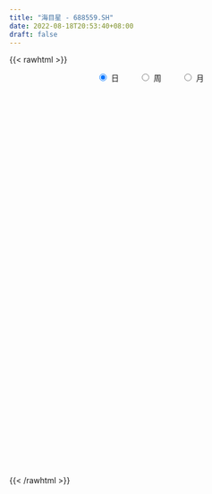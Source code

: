 ```yaml
---
title: "海目星 - 688559.SH"
date: 2022-08-18T20:53:40+08:00
draft: false
---
```

{{< rawhtml >}}
    <div style="text-align: center">
        <label style="padding: 1rem;"><input style="margin-right: .5rem" type="radio" name="period" value="D" checked onclick="period_change(this)">日</label>
        <label style="padding: 1rem;"><input style="margin-right: .5rem" type="radio" name="period" value="W" onclick="period_change(this)">周</label>
        <label style="padding: 1rem;"><input style="margin-right: .5rem" type="radio" name="period" value="M" onclick="period_change(this)">月</label>
    </div>
    <div id="chart" style="height: 700px;"></div> 
    <script type="text/javascript">
        const D_v = [331023.58,233807.2,168709.3,133094.1,109675.34,128371.54,232971.29,162898.63,172274.98,119648.95,159920.66,119898.91,85686.98,66166.18,46047.25,50195.69,43877.02,59769.18,60004.57,48493.14,50238.14,45482.8,31546.42,31267.05,38848.85,25754.62,40434.48,19551.97,17386.83,28547.56,35949.42,72055.85,62269.78,57394.04,94035.04,64672.62,48995.63,57337.78,41076.34,35884.41,26931.94,18920.48,19623.72,37570.0,27337.05,24051.75,17864.01,29975.16,27480.89,35969.05,31116.46,16134.08,15358.33,17590.92,34289.47,18653.38,93628.98,93809.79,104247.86,61051.92,40151.58,61140.1,42479.87,27779.63,43604.35,51585.42,51033.71,81971.8,71501.07,64108.94,51610.06,44885.14,46375.84,61001.93,91034.06,86694.61,90963.95,61566.8,75200.06,54474.35,64642.5,50684.48,49003.52,61023.21,34723.7,29428.75,32734.49,38413.15,23425.03,56020.06,27375.92,52328.74,26846.67,32921.66,20816.92,22896.62,19443.12,21040.9,39245.28,26057.48,19318.3,13278.14,27647.57,29142.84,20841.0,16593.69,27435.59,20419.98,19725.9,29440.09,22309.76,25069.95,20050.11,14425.6,18713.95,8378.63,19792.21,35268.82,15382.82,16402.07,16131.71,12087.07,5748.39,6501.84,8271.77,13477.61,9988.2,10946.22,7001.46,7237.73,6004.34,11714.02,7564.57,17605.28,8457.98,8778.98,8793.21,6280.7,7685.56,5963.86,10653.61,30622.83,9109.38,6786.88,9618.38,27932.48,17240.83,10111.9,15473.67,16144.86,9062.37,12127.78,9706.4,16666.21,28306.8,9711.33,16894.25,20410.95,12574.25,8017.38,7888.02,9633.59,11510.06,47359.8,88451.52,44924.3,52213.73,35433.09,21847.64,20194.15,30752.92,52430.51,97992.02,86076.24,58362.53,47662.2,41755.29,65951.6,51879.31,30564.98,29718.81,55191.91,25887.0,23278.68,21193.98,28178.23,23956.69,29400.46,38995.44,33870.59,54048.98,34643.27,41823.66,38794.8,36811.73,29249.6,32115.09,41966.31,40570.98,80893.03,104964.8,91157.41,54117.93,46646.16,61306.2,28813.28,56171.85,50581.29,40721.39,38268.32,33644.83,45431.62,71469.36,50493.99,61254.43,68721.55,61261.03,93715.04,67078.17,52339.45,75222.1,39530.6,44711.54,42327.56,37533.37,54478.87,44538.25,26556.68,27148.1,32338.6,24718.5,37182.27,36898.15,71468.62,27955.01,30447.15,47325.92,48472.44,34913.52,23981.65,34886.96,23591.37,41444.21,31298.31,37188.46,38286.51,74011.53,54285.15,34209.96,29100.76,34166.88,22652.29,21228.1,20153.44,21404.92,10201.47,28105.26,16931.06,13921.08,15467.34,17082.74,16757.05,21009.95,28442.02,38822.35,49709.01,29239.67,14378.91,10764.77,24712.82,21900.63,19608.9,13060.34,19413.24,50433.92,71283.25,29966.97,29547.51,24959.04,41022.71,42678.46,31134.63,31847.88,35013.26,33464.67,33822.89,33819.27,53514.19,48693.5,43990.81,45631.11,24791.77,24333.06,22819.25,37850.53,34425.36,23074.67,29493.68,18135.37,35828.43,36440.77,29896.84,19928.09,24570.15,22535.37,17011.03,19214.49,25988.4,51743.51,26178.63,14137.79,14675.73,14061.28,16904.03,24429.76,20756.37,17976.48,26929.93,26180.96,23295.91,32942.71,24871.73,12601.2,19320.85,24563.01,18942.41,17368.01,22452.35,24099.37,32412.19,25026.72,15469.4,16916.7,10651.25,13952.28,14104.81,14174.37,12758.4,12902.24,35177.42,19851.15,30182.39,20104.14,16565.87,23366.41,22328.34,45144.6,14750.3,12378.28,11021.07,29863.49,30851.12,36629.51,29450.81,29261.13,26055.25,20412.02,17345.21,16250.0,16392.1,22259.97,23482.74,52547.02,53513.36,55080.51,69533.35,65653.68,25752.52,38573.22,44225.82,85085.15,37034.71,34280.37,30163.95,26058.78,58255.53,28312.7,60008.21,32769.54,25241.91,28709.0,24500.05,24769.24,28970.08,40845.62,53270.67,144759.59,124082.15,56417.82,56245.76,33697.78,48856.34,47066.54,60080.15,57036.01,44595.96,37109.71,43546.89,26653.7,39239.57,48939.97,39905.43,25575.36,27446.99,46948.98,36727.99,78456.77,65310.74,31017.2,56145.79,32683.56,20507.32,27772.42,27767.54,50134.92,32580.49,65913.49,124703.09,74196.02,66816.58,53554.17,72455.48,87053.7,93683.61,46338.45,43659.44,45493.91,60526.42,42398.01,37273.68,46298.21,75067.66,48035.26,87332.81,61694.25,38097.69,35076.74,51516.56,51746.06,25086.18,41772.77,36426.66,33616.8,26228.43,30502.51,34047.08,32388.22,41509.78,26537.19,24682.67,31363.05,26689.27,45560.0,58797.93,77983.22,54066.5,102053.53,44588.1,58853.32,48512.77,51707.13,26173.81,42483.06,40165.1,49981.25,46814.47,32369.72,65685.56,77443.96,139968.78,88808.41]
const D_histogram = [0.0,-0.507988604,-0.6907467569,-0.8097497912,-0.850714131,-0.7742231205,-0.4776633893,-0.3499112073,-0.183892279,-0.0487592488,0.0696149837,0.0983689504,-0.009276589,-0.1642035876,-0.2311417011,-0.2714412695,-0.2106264646,-0.1172228539,-0.0322731202,0.0551235949,0.0397913568,0.006094191,-0.0258740048,-0.0001405272,0.0310544449,0.0397157925,0.0056291661,-0.0209300063,-0.0068695986,0.0057637203,-0.0272070166,0.0125844542,0.100972663,0.1996405334,0.3233748548,0.4064573466,0.4689891653,0.5130169247,0.4915534664,0.4615931904,0.3834297652,0.3293312129,0.2828287301,0.2364986634,0.2125879864,0.1907347221,0.1708818653,0.1529340704,0.1227327308,0.0121260881,-0.1099213105,-0.17250249,-0.2145592711,-0.2187218644,-0.1620403253,-0.1144972447,0.0469784406,0.2253442618,0.4459141381,0.485713858,0.4824072521,0.3330935924,0.2524960141,0.1656492523,0.0937387885,0.0992019631,0.1552016519,0.3385046954,0.3780674492,0.456703501,0.4308605198,0.3590501175,0.3756079164,0.1509915116,0.2282606446,0.3682832186,0.5037209352,0.4991253203,0.3599141104,0.2078998351,-0.0410088322,-0.2290173276,-0.3742206721,-0.5364603377,-0.6511490419,-0.6347254871,-0.6133951404,-0.5376553009,-0.4573610466,-0.4463019894,-0.404172244,-0.4651088749,-0.5359750833,-0.484960348,-0.3961361973,-0.4092590097,-0.3021409815,-0.1769154718,-0.0299092528,0.0254695274,0.0357731461,-0.000666086,-0.0919327041,-0.2189519516,-0.2725161073,-0.2657619909,-0.2337134193,-0.257795739,-0.2099106651,-0.1936162756,-0.2147659724,-0.1818436801,-0.1705865092,-0.1399247498,-0.1405086517,-0.1175680372,-0.1088971073,-0.1968066847,-0.2272368603,-0.2361195343,-0.2113475439,-0.1931017655,-0.1424486013,-0.0846627717,-0.0150317644,0.0737238979,0.1753893632,0.2372975652,0.2462497931,0.2222560521,0.215377886,0.185273744,0.1736766746,0.235794707,0.2688463999,0.2755909049,0.2929446607,0.2841000414,0.2548218564,0.2366646876,0.159520008,0.0516362791,-0.0093495558,-0.0472950612,-0.0482807209,0.0608530688,0.1042362452,0.1058109476,0.1351022096,0.1141900589,0.0798781381,0.0649493724,0.0347243785,0.065978559,0.0057044163,-0.0283809811,-0.0946162359,-0.1964598865,-0.2222999929,-0.227997428,-0.2176987991,-0.1610417703,-0.1340907471,0.1315954685,0.3061359281,0.3907261894,0.4665811649,0.5280920966,0.525130195,0.4807163605,0.4530353356,0.5153945408,0.7216429927,0.9073425795,0.9598698108,0.9335585376,0.8704860381,0.6382758616,0.3503384989,0.1655743433,0.0292583545,-0.0377032063,-0.0544077032,-0.1381679182,-0.1431034484,-0.1471879042,-0.1335967455,-0.1788960846,-0.1326036425,-0.0495348647,0.1072260961,0.1855656829,0.0723764855,0.074014774,-0.0613136311,-0.1916550819,-0.1418462856,-0.0560772342,0.1161475646,0.6249148423,1.0523205689,1.5009295347,1.6276512184,1.5741763153,1.3125229166,1.0255622106,1.0915474296,1.1354036956,1.3589760644,1.39191775,1.354721511,1.0394919107,1.1978614319,1.3108278715,1.9748258704,2.3896772001,2.7590206283,1.7569940454,1.0926606005,0.3245154669,-0.0722231523,-0.4826050698,-0.913387028,-1.0195846879,-1.2545964495,-1.3943466977,-1.7612752511,-2.0022856323,-2.1388788699,-2.0416368076,-2.0580134875,-1.9939126222,-1.8398951353,-2.0354512921,-2.2022883813,-2.1101686956,-1.7913036445,-1.4252764671,-1.4132179822,-1.159029623,-1.1045485851,-0.9624277263,-0.535145389,-0.4997785886,-0.4286976695,-0.4560436014,-0.1099248813,0.186261015,0.4932729783,0.4688493182,0.6619255976,0.6274230812,0.5106458433,0.469788109,0.2912387582,0.1046442834,-0.2338029106,-0.2528459094,-0.3502775383,-0.52731183,-0.6652615215,-0.7182736189,-0.7123560518,-0.509283135,-0.1346858256,0.0121921805,0.1560315661,0.1560533835,0.1287558016,0.1460992539,0.0874342406,0.1110017814,-0.020232052,-0.0915952703,0.1408075933,0.6366169505,0.8546292787,1.0900020724,1.0725442147,1.2160904764,1.3124081986,1.161761672,0.8373212765,0.6673002403,0.3940507309,0.2418333762,0.1078109122,0.2223543758,0.1505018873,0.2313632872,0.117273448,-0.0864911443,-0.1409394525,-0.1924356724,-0.1125844896,-0.0596357728,-0.0549066864,-0.1526374534,-0.1591454616,-0.4702572571,-0.7532441819,-0.6287182112,-0.6048630845,-0.5067704353,-0.4937696192,-0.4998354771,-0.4219446061,-0.4974929259,-0.7668661419,-1.0244317141,-1.0768792422,-0.9802427029,-0.8695760308,-0.8764648478,-0.8040667175,-0.5007789685,-0.3674745679,-0.4164241786,-0.4312258414,-0.5370990718,-0.7392287072,-0.6939333877,-0.7221788007,-0.6836250755,-0.7542755615,-0.7437224492,-0.8087659402,-0.7206568377,-0.5229383661,-0.1750706296,-0.0457666297,-0.0492791607,-0.136380247,-0.091668564,-0.093471271,-0.0832774507,-0.1380229705,-0.1249876324,-0.0564653181,-0.2182806209,-0.218096635,-0.3462689582,-0.4912247633,-0.5460842703,-0.4554752077,-0.235919539,-0.0575571334,0.0079097154,0.0368183297,0.0386608907,0.299684752,0.3169516311,0.5212333022,0.7025619387,0.852015464,0.8913035143,0.8032059593,0.7037853191,0.5325904134,0.3433145262,0.1295093192,0.1901256451,0.5097542112,0.7944817056,1.0125174422,1.4060344943,1.7867890052,1.9121501451,2.024773659,2.2005813059,2.0501245183,1.9102606929,1.5489944103,1.0975502458,0.6094718888,0.6280645913,0.4748939767,0.4775595285,0.3411848033,0.1163755658,-0.1146906608,-0.4987630598,-0.6792212575,-0.7172209591,-0.4906342207,-0.2812773166,0.0645761438,-0.087718892,-0.1885958805,-0.5004159354,-0.8484686195,-1.2264934807,-1.7104585889,-1.5563653766,-1.2659798346,-0.8616626618,-0.5698159934,-0.4116036182,-0.3700333207,-0.1935858835,-0.0269241823,-0.0129174609,0.0195750574,-0.0057405355,-0.0110657726,-0.0526966643,0.1194300557,0.1009812741,0.049974265,-0.3035064206,-0.459760209,-0.5533564611,-0.6219341543,-0.6570546968,-0.4183392426,-0.2224892404,0.1671156104,0.7964801336,1.3109319404,1.4706844413,1.3976681648,1.5233762014,2.0233167738,2.3766408161,2.2490927454,2.1975895335,2.1493212401,1.8760739202,1.535679893,1.2377429329,1.08004643,0.7410008647,0.4447725188,-0.0991977878,-0.6746177226,-1.0223439172,-1.1946722202,-1.1489432165,-1.0467288896,-0.9363339058,-0.647689509,-0.5545380879,-0.7119815679,-0.9834316946,-1.1994631164,-1.1318516216,-0.9633658491,-0.9374017418,-0.8978837441,-0.8269212117,-0.7591449356,-0.6977411494,-0.6074985726,-0.242150385,0.3848802755,0.7369390719,1.1913533008,1.3451518335,1.3134419115,0.9701218728,0.4983310805,0.1527702595,0.1402199701,0.345028844,0.6107337566,0.5770072477,0.2896854377,0.2873095156,0.5587283648,1.1457989523,1.5846206636]
const D_fast = [0.0,-0.634985755,-0.9904305972,-1.3118710792,-1.5655139517,-1.6825787214,-1.5054348375,-1.4651604574,-1.3451145988,-1.2221713809,-1.0863934023,-1.0330471981,-1.1430118847,-1.3389897802,-1.463713319,-1.5718732048,-1.5637150161,-1.4996171188,-1.4227356651,-1.3215580514,-1.3269424503,-1.3591160682,-1.3975527653,-1.3718544195,-1.3328958361,-1.3143055404,-1.3469848753,-1.3787765493,-1.3664335412,-1.3523592922,-1.3921317833,-1.349194199,-1.2355628244,-1.0869848207,-0.8824067856,-0.6977099571,-0.517930847,-0.3456488565,-0.2442239482,-0.1587859266,-0.1410919105,-0.1128576596,-0.0886529598,-0.0758583607,-0.0466220411,-0.0207916249,0.0020759846,0.0223617074,0.0228435504,-0.0847315702,-0.2342592964,-0.3399660985,-0.4356626973,-0.4945057568,-0.478334299,-0.4594155296,-0.2861952341,-0.0514933475,0.2805550634,0.4417832478,0.559078455,0.4930381933,0.4755646186,0.4301301698,0.3816544031,0.4119180685,0.5067181703,0.7746473876,0.9087270037,1.1015389307,1.1834110795,1.2013632065,1.3118229846,1.1249544577,1.2592887518,1.4913821304,1.7527500808,1.8729357961,1.8237031137,1.7236637972,1.4645029219,1.2192400946,0.980481582,0.684126832,0.4066508673,0.2643930504,0.132374612,0.0737006263,0.0396546189,-0.0608618213,-0.1197751368,-0.2969889865,-0.5018489657,-0.5720743174,-0.5822842161,-0.6977217809,-0.6661389981,-0.5851423562,-0.4456134505,-0.3838672884,-0.3646203832,-0.4012261369,-0.5154759309,-0.6972331664,-0.8189263489,-0.8786127301,-0.9049925134,-0.9935237679,-0.9981163603,-1.0302260396,-1.1050672296,-1.1176058573,-1.1489953136,-1.1533147417,-1.1890258065,-1.1954772013,-1.2140305483,-1.3511417968,-1.4383811875,-1.5062937451,-1.5343586406,-1.5643883037,-1.5493472898,-1.512727153,-1.4468540869,-1.3396674501,-1.194154644,-1.0729220507,-1.0024073745,-0.9708371025,-0.9238707971,-0.9076565031,-0.8758344038,-0.7547676947,-0.6545044018,-0.5788621706,-0.4882722496,-0.4260918586,-0.3916645794,-0.3506555763,-0.387920254,-0.482894913,-0.5462181369,-0.5959874077,-0.6090432476,-0.4846961906,-0.4152539529,-0.3872265136,-0.3241596992,-0.3165243353,-0.3308667215,-0.3295581441,-0.3511020433,-0.3033532231,-0.3622012618,-0.4033819044,-0.4932712182,-0.6442298404,-0.7256449451,-0.7883417371,-0.832467808,-0.8160712218,-0.8226428854,-0.5240578026,-0.2729833611,-0.0907115523,0.1017887144,0.2953226702,0.4236433174,0.4994085729,0.584986382,0.7761942224,1.1628534225,1.5753886541,1.8678833382,2.0749616993,2.2295107093,2.1568694983,1.9565167603,1.8131461905,1.6841447903,1.607757428,1.5774510052,1.4591488108,1.4184374184,1.3775559865,1.3577479589,1.2677245987,1.2808661301,1.3515511917,1.5351186766,1.6598496841,1.5647546081,1.58489659,1.4342397771,1.2559845559,1.2703317808,1.3420815236,1.5433432136,2.2083392018,2.8988250707,3.7226664201,4.2563009085,4.5963700842,4.6628474146,4.6322772613,4.9711493377,5.2988565276,5.8621729125,6.2430940356,6.5445781744,6.4892215518,6.9470564309,7.3877298384,8.5454343049,9.5577049346,10.6168035199,10.0540254484,9.6628571536,8.9758408867,8.5610464794,8.0300132945,7.3708845793,7.0097907474,6.4611298734,5.9727929508,5.1655455847,4.4239637954,3.7526508403,3.3394837007,2.8086036489,2.3742263587,2.0682700617,1.3638510819,0.6464418974,0.2110194093,0.0820585492,0.0917666099,-0.2494794009,-0.2850484474,-0.5067045557,-0.6051906285,-0.3116946385,-0.4012724852,-0.4373659836,-0.5787228158,-0.260085316,0.0826658341,0.5129960419,0.6057847114,0.9643423902,1.0866956441,1.097579867,1.17416916,1.0684294988,0.9079960947,0.5110981731,0.4288436969,0.2438426834,-0.0650195657,-0.3692846376,-0.6018651397,-0.7740365856,-0.6982844525,-0.3573585995,-0.2074325483,-0.0245852711,0.0144498921,0.0193412606,0.0732095263,0.0364030733,0.0877210594,-0.048570787,-0.1428328229,0.124771939,0.7797355338,1.2114051817,1.7192784936,1.9699566896,2.4175255703,2.8419453421,2.9817392335,2.8666291572,2.8634331811,2.6886963544,2.5969373437,2.4898676078,2.6599996653,2.6257726486,2.7644748703,2.6797033931,2.4543160147,2.3646328435,2.2650277054,2.3167327658,2.3547725394,2.3457749542,2.2098848239,2.1635904503,1.7349143405,1.2636163702,1.2309627882,1.1036021437,1.0750021841,0.9645605954,0.8335358682,0.8059405877,0.6060190364,0.144929285,-0.3687442158,-0.6904115544,-0.8388356909,-0.9455630264,-1.1715680554,-1.3001866045,-1.1220935976,-1.080657839,-1.2337134943,-1.3563216175,-1.5964696158,-1.983406428,-2.1115944554,-2.3203845686,-2.4527371123,-2.7119564886,-2.8873339887,-3.1545689647,-3.2466240716,-3.1796401916,-2.8755401125,-2.75767777,-2.7735100912,-2.8947062393,-2.8729116973,-2.898082222,-2.9087077644,-2.9979590268,-3.0161705968,-2.9617646121,-3.17815007,-3.2324902429,-3.4472298057,-3.7149918016,-3.9063723761,-3.9296321154,-3.7690563315,-3.6050832093,-3.5376389316,-3.4995257348,-3.4880179512,-3.1520729019,-3.0555681151,-2.7209781184,-2.3640089972,-2.0015516059,-1.7394376771,-1.6267337422,-1.5502080526,-1.588255355,-1.6917026107,-1.8731304878,-1.7649827506,-1.3179156318,-0.8345677109,-0.3634026138,0.3816230618,1.2090748241,1.8124735002,2.4312904288,3.1572434022,3.5193177443,3.8570190921,3.883001412,3.7059448089,3.3702344241,3.5458432745,3.5113961541,3.6334515879,3.5823730636,3.3866577176,3.1269188258,2.6181556618,2.2678921498,2.0505872084,2.1545153916,2.2935529665,2.655550463,2.4813257042,2.3332997455,1.8963757067,1.3362058677,0.6515576364,-0.260022119,-0.4950202509,-0.5211296675,-0.3322281602,-0.1828354902,-0.1275240195,-0.1784620522,-0.0504110858,0.1095195698,0.1202969259,0.1576832086,0.1309324819,0.1228408016,0.0680357438,0.2700199778,0.2768165147,0.2383030719,-0.1910542189,-0.4622480596,-0.694183427,-0.9182446587,-1.1176288754,-0.9834982319,-0.8432705398,-0.4118867863,0.4165977702,1.2587825622,1.7862061734,2.0626069381,2.569159025,3.5749287909,4.5224130372,4.9571381528,5.4550323242,5.9440943409,6.1398655011,6.1833914471,6.1948902202,6.3072053248,6.1534099758,5.9683747595,5.3996050059,4.6555306405,4.0522184666,3.5812221085,3.3397153082,3.1802474127,3.0565589201,3.1832809396,3.1377978387,2.8023589667,2.2850509163,1.7691537154,1.5538023048,1.481446615,1.2730602869,1.0881073486,0.952339578,0.8303296202,0.7172981191,0.6556660528,0.9604766441,1.6837273735,2.2200209379,2.9722734919,3.4623599831,3.759010539,3.6582209684,3.3110129462,3.0036446901,3.0261493933,3.3172154782,3.7356038299,3.846129133,3.6312286823,3.7006801391,4.1117810795,4.9853014051,5.8202782823]
const D_slow = [0.0,-0.126997151,-0.2996838402,-0.502121288,-0.7147998208,-0.9083556009,-1.0277714482,-1.11524925,-1.1612223198,-1.173412132,-1.1560083861,-1.1314161485,-1.1337352957,-1.1747861926,-1.2325716179,-1.3004319353,-1.3530885514,-1.3823942649,-1.3904625449,-1.3766816462,-1.366733807,-1.3652102593,-1.3716787605,-1.3717138923,-1.363950281,-1.3540213329,-1.3526140414,-1.357846543,-1.3595639426,-1.3581230125,-1.3649247667,-1.3617786531,-1.3365354874,-1.286625354,-1.2057816404,-1.1041673037,-0.9869200124,-0.8586657812,-0.7357774146,-0.620379117,-0.5245216757,-0.4421888725,-0.37148169,-0.3123570241,-0.2592100275,-0.211526347,-0.1688058807,-0.1305723631,-0.0998891804,-0.0968576583,-0.124337986,-0.1674636085,-0.2211034262,-0.2757838923,-0.3162939737,-0.3449182849,-0.3331736747,-0.2768376093,-0.1653590747,-0.0439306102,0.0766712028,0.1599446009,0.2230686044,0.2644809175,0.2879156146,0.3127161054,0.3515165184,0.4361426922,0.5306595545,0.6448354298,0.7525505597,0.8423130891,0.9362150682,0.9739629461,1.0310281072,1.1230989119,1.2490291457,1.3738104757,1.4637890033,1.5157639621,1.5055117541,1.4482574222,1.3547022541,1.2205871697,1.0577999092,0.8991185375,0.7457697524,0.6113559271,0.4970156655,0.3854401681,0.2843971071,0.1681198884,0.0341261176,-0.0871139694,-0.1861480187,-0.2884627712,-0.3639980166,-0.4082268845,-0.4157041977,-0.4093368158,-0.4003935293,-0.4005600508,-0.4235432268,-0.4782812147,-0.5464102416,-0.6128507393,-0.6712790941,-0.7357280289,-0.7882056951,-0.836609764,-0.8903012572,-0.9357621772,-0.9784088045,-1.0133899919,-1.0485171548,-1.0779091641,-1.105133441,-1.1543351121,-1.2111443272,-1.2701742108,-1.3230110968,-1.3712865381,-1.4068986885,-1.4280643814,-1.4318223225,-1.413391348,-1.3695440072,-1.3102196159,-1.2486571676,-1.1930931546,-1.1392486831,-1.0929302471,-1.0495110785,-0.9905624017,-0.9233508017,-0.8544530755,-0.7812169103,-0.7101919,-0.6464864359,-0.587320264,-0.547440262,-0.5345311922,-0.5368685811,-0.5486923464,-0.5607625267,-0.5455492595,-0.5194901981,-0.4930374612,-0.4592619088,-0.4307143941,-0.4107448596,-0.3945075165,-0.3858264219,-0.3693317821,-0.367905678,-0.3750009233,-0.3986549823,-0.4477699539,-0.5033449521,-0.5603443091,-0.6147690089,-0.6550294515,-0.6885521383,-0.6556532711,-0.5791192891,-0.4814377418,-0.3647924505,-0.2327694264,-0.1014868776,0.0186922125,0.1319510464,0.2607996816,0.4412104298,0.6680460746,0.9080135273,1.1414031617,1.3590246713,1.5185936367,1.6061782614,1.6475718472,1.6548864358,1.6454606343,1.6318587085,1.5973167289,1.5615408668,1.5247438908,1.4913447044,1.4466206832,1.4134697726,1.4010860564,1.4278925805,1.4742840012,1.4923781226,1.5108818161,1.4955534083,1.4476396378,1.4121780664,1.3981587578,1.427195649,1.5834243596,1.8465045018,2.2217368854,2.6286496901,3.0221937689,3.350324498,3.6067150507,3.8796019081,4.163452832,4.5031968481,4.8511762856,5.1898566634,5.449729641,5.749194999,6.0769019669,6.5706084345,7.1680277345,7.8577828916,8.297031403,8.5701965531,8.6513254198,8.6332696317,8.5126183643,8.2842716073,8.0293754353,7.7157263229,7.3671396485,6.9268208357,6.4262494277,5.8915297102,5.3811205083,4.8666171364,4.3681389809,3.908165197,3.399302374,2.8487302787,2.3211881048,1.8733621937,1.5170430769,1.1637385814,0.8739811756,0.5978440293,0.3572370978,0.2234507505,0.0985061034,-0.008668314,-0.1226792144,-0.1501604347,-0.1035951809,0.0197230636,0.1369353932,0.3024167926,0.4592725629,0.5869340237,0.704381051,0.7771907405,0.8033518114,0.7449010837,0.6816896064,0.5941202218,0.4622922643,0.2959768839,0.1164084792,-0.0616805338,-0.1890013175,-0.2226727739,-0.2196247288,-0.1806168373,-0.1416034914,-0.109414541,-0.0728897275,-0.0510311674,-0.023280722,-0.028338735,-0.0512375526,-0.0160356543,0.1431185834,0.356775903,0.6292764211,0.8974124748,1.2014350939,1.5295371436,1.8199775615,2.0293078807,2.1961329407,2.2946456235,2.3551039675,2.3820566956,2.4376452895,2.4752707613,2.5331115831,2.5624299451,2.5408071591,2.5055722959,2.4574633778,2.4293172554,2.4144083122,2.4006816406,2.3625222773,2.3227359119,2.2051715976,2.0168605521,1.8596809993,1.7084652282,1.5817726194,1.4583302146,1.3333713453,1.2278851938,1.1035119623,0.9117954268,0.6556874983,0.3864676878,0.141407012,-0.0759869957,-0.2951032076,-0.496119887,-0.6213146291,-0.7131832711,-0.8172893157,-0.9250957761,-1.059370544,-1.2441777208,-1.4176610677,-1.5982057679,-1.7691120368,-1.9576809272,-2.1436115395,-2.3458030245,-2.5259672339,-2.6567018255,-2.7004694829,-2.7119111403,-2.7242309305,-2.7583259922,-2.7812431333,-2.804610951,-2.8254303137,-2.8599360563,-2.8911829644,-2.9052992939,-2.9598694492,-3.0143936079,-3.1009608475,-3.2237670383,-3.3602881059,-3.4741569078,-3.5331367925,-3.5475260759,-3.545548647,-3.5363440646,-3.5266788419,-3.4517576539,-3.3725197461,-3.2422114206,-3.0665709359,-2.8535670699,-2.6307411914,-2.4299397015,-2.2539933717,-2.1208457684,-2.0350171369,-2.002639807,-1.9551083958,-1.827669843,-1.6290494166,-1.375920056,-1.0244114325,-0.5777141811,-0.0996766449,0.4065167699,0.9566620963,1.4691932259,1.9467583991,2.3340070017,2.6083945632,2.7607625354,2.9177786832,3.0365021774,3.1558920595,3.2411882603,3.2702821518,3.2416094866,3.1169187216,2.9471134073,2.7678081675,2.6451496123,2.5748302832,2.5909743191,2.5690445961,2.521895626,2.3967916421,2.1846744873,1.8780511171,1.4504364699,1.0613451257,0.7448501671,0.5294345016,0.3869805033,0.2840795987,0.1915712685,0.1431747977,0.1364437521,0.1332143869,0.1381081512,0.1366730174,0.1339065742,0.1207324081,0.1505899221,0.1758352406,0.1883288068,0.1124522017,-0.0024878506,-0.1408269659,-0.2963105044,-0.4605741786,-0.5651589893,-0.6207812994,-0.5790023968,-0.3798823634,-0.0521493783,0.3155217321,0.6649387733,1.0457828236,1.5516120171,2.1457722211,2.7080454074,3.2574427908,3.7947731008,4.2637915809,4.6477115541,4.9571472873,5.2271588948,5.412409111,5.5236022407,5.4988027938,5.3301483631,5.0745623838,4.7758943288,4.4886585246,4.2269763023,3.9928928258,3.8309704486,3.6923359266,3.5143405346,3.2684826109,2.9686168318,2.6856539264,2.4448124642,2.2104620287,1.9859910927,1.7792607898,1.5894745558,1.4150392685,1.2631646254,1.2026270291,1.298847098,1.483081866,1.7809201912,2.1172081495,2.4455686274,2.6880990956,2.8126818657,2.8508744306,2.8859294231,2.9721866342,3.1248700733,3.2691218852,3.3415432446,3.4133706235,3.5530527147,3.8395024528,4.2356576187]
const D_data = [['2020-09-09', 31.0, 31.96, 30.88, 36.2],['2020-09-10', 28.21, 24.0, 23.36, 29.5],['2020-09-11', 23.43, 25.69, 22.9, 26.55],['2020-09-14', 26.55, 25.01, 24.55, 26.99],['2020-09-15', 25.18, 24.8, 23.9, 25.36],['2020-09-16', 24.38, 25.6, 24.1, 25.9],['2020-09-17', 25.61, 28.73, 25.4, 30.72],['2020-09-18', 27.8, 27.28, 26.19, 28.1],['2020-09-21', 27.58, 28.18, 26.88, 29.89],['2020-09-22', 28.0, 28.35, 27.77, 29.5],['2020-09-23', 27.71, 28.67, 26.41, 29.2],['2020-09-24', 28.12, 27.85, 27.1, 28.85],['2020-09-25', 28.0, 25.8, 25.8, 28.12],['2020-09-28', 25.91, 24.26, 23.88, 25.99],['2020-09-29', 24.59, 24.43, 24.21, 24.84],['2020-09-30', 24.49, 24.09, 23.82, 25.08],['2020-10-09', 24.74, 25.03, 24.2, 25.35],['2020-10-12', 25.69, 25.53, 25.21, 26.09],['2020-10-13', 25.59, 25.65, 25.35, 26.59],['2020-10-14', 25.53, 25.96, 25.15, 26.17],['2020-10-15', 25.93, 24.71, 24.5, 26.26],['2020-10-16', 24.62, 24.17, 23.78, 24.85],['2020-10-19', 24.3, 23.81, 23.68, 24.45],['2020-10-20', 23.71, 24.31, 23.52, 24.38],['2020-10-21', 24.39, 24.35, 24.1, 24.75],['2020-10-22', 24.59, 24.01, 23.71, 24.62],['2020-10-23', 24.02, 23.23, 22.91, 24.25],['2020-10-26', 23.25, 22.96, 22.73, 23.38],['2020-10-27', 23.04, 23.23, 22.81, 23.42],['2020-10-28', 23.35, 23.09, 22.42, 23.35],['2020-10-29', 22.7, 22.26, 22.12, 22.99],['2020-10-30', 22.25, 22.99, 21.96, 24.05],['2020-11-02', 22.64, 23.8, 21.98, 24.11],['2020-11-03', 23.89, 24.37, 23.71, 24.62],['2020-11-04', 24.36, 25.32, 24.36, 26.12],['2020-11-05', 25.89, 25.5, 24.78, 25.98],['2020-11-06', 25.52, 25.84, 25.03, 25.98],['2020-11-09', 25.89, 26.16, 25.52, 26.58],['2020-11-10', 26.4, 25.69, 25.6, 26.47],['2020-11-11', 25.94, 25.73, 25.11, 26.07],['2020-11-12', 25.7, 25.09, 24.69, 25.72],['2020-11-13', 24.96, 25.25, 24.66, 25.48],['2020-11-16', 25.45, 25.26, 24.89, 25.49],['2020-11-17', 25.3, 25.17, 24.91, 26.36],['2020-11-18', 24.99, 25.4, 24.71, 25.54],['2020-11-19', 25.26, 25.43, 25.25, 26.02],['2020-11-20', 25.19, 25.46, 25.0, 25.81],['2020-11-23', 25.6, 25.49, 25.3, 26.44],['2020-11-24', 25.2, 25.3, 24.82, 25.56],['2020-11-25', 25.43, 23.95, 23.83, 25.46],['2020-11-26', 23.8, 23.12, 22.79, 24.06],['2020-11-27', 23.13, 23.23, 22.87, 23.46],['2020-11-30', 23.26, 23.02, 22.93, 23.38],['2020-12-01', 23.11, 23.16, 22.92, 23.25],['2020-12-02', 23.1, 23.87, 22.91, 24.1],['2020-12-03', 23.9, 23.88, 23.41, 23.99],['2020-12-04', 25.6, 25.8, 25.01, 26.85],['2020-12-07', 25.77, 27.0, 25.65, 27.61],['2020-12-08', 27.43, 28.85, 26.75, 29.36],['2020-12-09', 28.69, 27.65, 27.5, 29.26],['2020-12-10', 27.64, 27.6, 27.0, 28.05],['2020-12-11', 27.25, 25.7, 25.69, 27.55],['2020-12-14', 26.02, 26.2, 25.51, 26.5],['2020-12-15', 26.0, 25.87, 25.75, 26.47],['2020-12-16', 26.35, 25.77, 25.53, 27.5],['2020-12-17', 25.96, 26.68, 24.35, 27.08],['2020-12-18', 26.78, 27.63, 26.53, 27.66],['2020-12-21', 28.14, 30.13, 27.42, 31.0],['2020-12-22', 30.29, 29.29, 29.25, 31.2],['2020-12-23', 29.34, 30.52, 29.34, 31.96],['2020-12-24', 30.36, 29.81, 29.65, 31.28],['2020-12-25', 29.59, 29.4, 28.7, 29.99],['2020-12-28', 30.27, 30.78, 29.43, 31.2],['2020-12-29', 30.89, 27.54, 27.51, 31.2],['2020-12-30', 28.14, 31.22, 28.14, 32.35],['2020-12-31', 31.3, 32.99, 30.8, 33.7],['2021-01-04', 33.83, 34.2, 32.62, 35.48],['2021-01-05', 34.03, 33.39, 32.8, 34.81],['2021-01-06', 33.54, 31.86, 30.94, 33.8],['2021-01-07', 31.86, 31.35, 30.97, 33.13],['2021-01-08', 31.39, 29.33, 29.15, 31.77],['2021-01-11', 29.06, 29.01, 28.5, 30.15],['2021-01-12', 29.4, 28.6, 28.0, 29.4],['2021-01-13', 28.74, 27.37, 26.4, 29.05],['2021-01-14', 27.27, 26.9, 26.79, 27.99],['2021-01-15', 26.91, 27.9, 26.91, 28.25],['2021-01-18', 27.9, 27.68, 26.71, 28.17],['2021-01-19', 27.77, 28.26, 27.53, 29.23],['2021-01-20', 28.6, 28.42, 27.8, 28.9],['2021-01-21', 28.22, 27.5, 27.05, 28.45],['2021-01-22', 27.5, 27.74, 27.08, 28.11],['2021-01-25', 28.03, 26.08, 25.9, 28.03],['2021-01-26', 26.0, 25.21, 25.18, 26.37],['2021-01-27', 25.41, 26.27, 25.23, 27.06],['2021-01-28', 25.6, 26.75, 25.49, 27.06],['2021-01-29', 27.12, 25.32, 24.94, 27.12],['2021-02-01', 25.05, 26.75, 25.05, 26.9],['2021-02-02', 26.6, 27.36, 26.0, 27.94],['2021-02-03', 28.36, 28.23, 27.01, 28.5],['2021-02-04', 28.48, 27.57, 26.87, 28.48],['2021-02-05', 27.57, 27.15, 26.3, 27.97],['2021-02-08', 27.25, 26.45, 25.92, 27.25],['2021-02-09', 26.58, 25.32, 25.18, 26.7],['2021-02-10', 25.29, 24.09, 24.02, 25.62],['2021-02-18', 24.17, 24.25, 24.05, 24.89],['2021-02-19', 24.2, 24.58, 24.0, 24.8],['2021-02-22', 24.88, 24.71, 24.6, 25.56],['2021-02-23', 24.71, 23.73, 23.62, 24.71],['2021-02-24', 23.8, 24.4, 23.75, 24.54],['2021-02-25', 24.5, 23.9, 23.55, 24.99],['2021-02-26', 23.8, 23.13, 22.86, 23.83],['2021-03-01', 21.7, 23.55, 21.51, 23.68],['2021-03-02', 23.54, 23.12, 23.04, 23.9],['2021-03-03', 23.04, 23.21, 22.84, 23.44],['2021-03-04', 23.46, 22.64, 22.25, 23.46],['2021-03-05', 22.3, 22.74, 22.2, 22.95],['2021-03-08', 23.0, 22.4, 22.31, 23.39],['2021-03-09', 22.21, 20.69, 20.61, 22.21],['2021-03-10', 20.9, 20.75, 20.5, 21.38],['2021-03-11', 21.01, 20.55, 20.19, 21.01],['2021-03-12', 20.6, 20.65, 20.36, 21.21],['2021-03-15', 20.95, 20.33, 20.22, 20.95],['2021-03-16', 20.31, 20.59, 20.2, 20.67],['2021-03-17', 20.59, 20.68, 20.35, 20.85],['2021-03-18', 20.69, 20.93, 20.69, 21.27],['2021-03-19', 20.81, 21.42, 20.72, 21.85],['2021-03-22', 21.4, 22.0, 21.4, 22.19],['2021-03-23', 21.79, 21.92, 21.7, 22.38],['2021-03-24', 21.8, 21.46, 21.31, 22.15],['2021-03-25', 21.35, 21.02, 21.02, 21.55],['2021-03-26', 21.18, 21.16, 21.05, 21.38],['2021-03-29', 21.0, 20.77, 20.64, 21.38],['2021-03-30', 20.68, 20.88, 20.5, 21.24],['2021-03-31', 20.86, 21.96, 20.77, 22.13],['2021-04-01', 21.82, 21.92, 21.61, 22.31],['2021-04-02', 21.7, 21.79, 21.6, 22.08],['2021-04-06', 21.8, 22.1, 21.66, 22.2],['2021-04-07', 21.99, 21.92, 21.8, 22.2],['2021-04-08', 22.02, 21.68, 21.5, 22.15],['2021-04-09', 21.61, 21.8, 21.41, 21.88],['2021-04-12', 21.77, 20.88, 20.75, 21.88],['2021-04-13', 20.89, 20.0, 19.5, 20.96],['2021-04-14', 19.99, 20.07, 19.85, 20.29],['2021-04-15', 20.3, 19.99, 19.73, 20.3],['2021-04-16', 19.99, 20.23, 19.78, 20.35],['2021-04-19', 20.3, 21.83, 20.23, 22.19],['2021-04-20', 21.64, 21.41, 21.28, 22.09],['2021-04-21', 21.41, 21.02, 20.98, 21.57],['2021-04-22', 21.24, 21.48, 20.93, 21.8],['2021-04-23', 21.4, 20.91, 20.7, 21.6],['2021-04-26', 20.63, 20.61, 20.6, 21.06],['2021-04-27', 20.55, 20.72, 20.02, 21.16],['2021-04-28', 20.68, 20.39, 20.07, 20.76],['2021-04-29', 20.66, 21.15, 20.5, 21.66],['2021-04-30', 20.74, 19.9, 19.52, 21.52],['2021-05-06', 19.7, 19.91, 19.61, 20.16],['2021-05-07', 19.91, 19.13, 19.01, 19.98],['2021-05-10', 19.07, 18.05, 17.99, 19.13],['2021-05-11', 18.05, 18.42, 17.99, 19.18],['2021-05-12', 18.58, 18.33, 18.1, 18.59],['2021-05-13', 18.29, 18.28, 18.2, 18.66],['2021-05-14', 18.47, 18.8, 18.27, 18.97],['2021-05-17', 18.78, 18.44, 18.28, 18.91],['2021-05-18', 20.86, 22.13, 20.29, 22.13],['2021-05-19', 23.0, 22.27, 21.35, 23.88],['2021-05-20', 21.38, 22.05, 21.35, 22.8],['2021-05-21', 22.0, 22.66, 21.58, 23.86],['2021-05-24', 22.58, 23.21, 22.53, 24.12],['2021-05-25', 23.21, 22.96, 22.76, 23.45],['2021-05-26', 22.82, 22.71, 22.6, 23.32],['2021-05-27', 22.56, 23.11, 22.56, 23.95],['2021-05-28', 23.45, 24.75, 23.21, 25.1],['2021-05-31', 25.3, 27.83, 24.82, 29.7],['2021-06-01', 27.8, 29.37, 26.95, 30.37],['2021-06-02', 29.99, 29.21, 28.9, 30.5],['2021-06-03', 29.21, 29.2, 28.7, 29.8],['2021-06-04', 29.5, 29.4, 29.01, 29.92],['2021-06-07', 29.03, 27.29, 26.68, 29.53],['2021-06-08', 26.89, 25.8, 25.37, 27.79],['2021-06-09', 26.06, 26.25, 25.23, 26.68],['2021-06-10', 26.35, 26.3, 25.41, 26.68],['2021-06-11', 26.35, 26.85, 25.61, 28.9],['2021-06-15', 27.25, 27.45, 26.69, 27.95],['2021-06-16', 26.57, 26.49, 26.41, 28.16],['2021-06-17', 26.0, 27.35, 25.91, 27.49],['2021-06-18', 27.15, 27.44, 26.73, 27.9],['2021-06-21', 26.88, 27.79, 26.7, 27.8],['2021-06-22', 27.63, 27.05, 26.58, 28.08],['2021-06-23', 26.4, 28.28, 26.4, 28.9],['2021-06-24', 28.17, 29.22, 28.1, 30.38],['2021-06-25', 29.11, 31.02, 29.11, 31.69],['2021-06-28', 31.0, 31.0, 30.32, 32.39],['2021-06-29', 31.09, 28.82, 28.72, 31.12],['2021-06-30', 29.05, 30.23, 29.05, 31.1],['2021-07-01', 30.18, 28.37, 28.08, 30.2],['2021-07-02', 27.99, 27.82, 27.2, 28.9],['2021-07-05', 27.82, 29.93, 27.82, 30.18],['2021-07-06', 30.35, 30.87, 29.24, 31.28],['2021-07-07', 30.35, 32.88, 30.32, 33.38],['2021-07-08', 34.1, 39.46, 34.1, 39.46],['2021-07-09', 38.5, 41.9, 38.3, 43.12],['2021-07-12', 42.01, 45.86, 42.01, 48.88],['2021-07-13', 47.0, 44.99, 43.1, 47.0],['2021-07-14', 44.9, 44.62, 43.51, 47.58],['2021-07-15', 45.53, 42.77, 41.09, 46.02],['2021-07-16', 43.73, 42.4, 42.22, 44.5],['2021-07-19', 44.06, 47.61, 43.39, 48.33],['2021-07-20', 47.05, 49.1, 47.03, 50.98],['2021-07-21', 49.99, 53.7, 48.17, 54.54],['2021-07-22', 53.56, 53.78, 52.0, 54.55],['2021-07-23', 53.68, 54.71, 51.66, 55.28],['2021-07-26', 54.73, 51.99, 50.1, 55.1],['2021-07-27', 53.65, 59.2, 53.65, 62.37],['2021-07-28', 60.0, 61.22, 56.51, 62.57],['2021-07-29', 64.0, 72.46, 63.02, 73.46],['2021-07-30', 74.5, 75.0, 72.2, 76.5],['2021-08-02', 76.1, 79.7, 76.1, 86.0],['2021-08-03', 79.9, 63.76, 63.76, 80.2],['2021-08-04', 63.52, 65.82, 62.57, 66.33],['2021-08-05', 63.85, 62.43, 60.01, 64.99],['2021-08-06', 64.4, 65.26, 62.12, 71.5],['2021-08-09', 65.96, 63.9, 59.0, 66.48],['2021-08-10', 61.0, 62.0, 59.03, 64.82],['2021-08-11', 61.11, 65.0, 60.27, 67.0],['2021-08-12', 65.99, 62.67, 59.63, 65.99],['2021-08-13', 66.01, 62.86, 62.01, 67.8],['2021-08-16', 61.0, 58.39, 56.12, 62.74],['2021-08-17', 58.75, 57.76, 56.68, 59.86],['2021-08-18', 57.74, 57.26, 54.72, 58.5],['2021-08-19', 57.88, 59.21, 56.4, 60.2],['2021-08-20', 60.0, 57.09, 56.0, 60.3],['2021-08-23', 56.98, 57.26, 56.21, 58.75],['2021-08-24', 57.0, 58.03, 55.0, 59.8],['2021-08-25', 58.09, 52.5, 49.0, 58.34],['2021-08-26', 52.03, 50.62, 50.41, 53.0],['2021-08-27', 50.85, 52.3, 49.4, 52.71],['2021-08-30', 52.87, 54.99, 50.8, 56.74],['2021-08-31', 55.15, 56.39, 52.54, 59.69],['2021-09-01', 55.38, 52.03, 50.82, 57.26],['2021-09-02', 54.55, 54.9, 52.62, 55.5],['2021-09-03', 55.4, 52.43, 50.5, 55.4],['2021-09-06', 52.41, 53.3, 49.94, 54.45],['2021-09-07', 53.3, 57.86, 52.24, 60.3],['2021-09-08', 58.28, 53.81, 53.8, 58.28],['2021-09-09', 55.45, 54.18, 52.5, 58.58],['2021-09-10', 54.3, 52.7, 51.16, 54.3],['2021-09-13', 51.71, 58.0, 51.66, 58.2],['2021-09-14', 57.23, 59.13, 57.01, 62.18],['2021-09-15', 61.63, 61.17, 58.17, 61.63],['2021-09-16', 61.09, 58.18, 58.1, 61.09],['2021-09-17', 57.38, 61.85, 57.38, 63.1],['2021-09-22', 61.86, 60.0, 59.91, 63.82],['2021-09-23', 60.6, 59.09, 57.17, 60.88],['2021-09-24', 59.22, 60.1, 56.64, 61.72],['2021-09-27', 59.08, 58.19, 56.3, 61.68],['2021-09-28', 57.88, 57.37, 56.69, 58.42],['2021-09-29', 56.3, 54.1, 51.66, 57.36],['2021-09-30', 55.67, 57.04, 54.0, 57.88],['2021-10-08', 58.85, 55.59, 55.02, 60.0],['2021-10-11', 54.8, 53.57, 52.0, 55.31],['2021-10-12', 52.65, 52.78, 52.06, 55.43],['2021-10-13', 52.09, 52.8, 51.22, 53.8],['2021-10-14', 52.3, 52.84, 52.13, 54.2],['2021-10-15', 52.51, 55.37, 51.31, 55.5],['2021-10-18', 55.1, 58.8, 54.69, 59.4],['2021-10-19', 59.5, 57.28, 55.1, 61.34],['2021-10-20', 57.91, 58.07, 55.4, 58.66],['2021-10-21', 57.72, 56.76, 56.12, 58.0],['2021-10-22', 56.76, 56.44, 55.5, 57.35],['2021-10-25', 56.44, 57.07, 55.2, 58.0],['2021-10-26', 57.46, 56.09, 55.0, 58.3],['2021-10-27', 55.67, 57.1, 54.88, 57.24],['2021-10-28', 57.11, 54.9, 54.56, 57.11],['2021-10-29', 55.37, 55.05, 54.0, 56.98],['2021-11-01', 53.98, 59.31, 52.5, 60.5],['2021-11-02', 60.49, 64.91, 60.0, 65.88],['2021-11-03', 64.92, 64.0, 62.8, 66.35],['2021-11-04', 64.35, 66.3, 64.35, 67.85],['2021-11-05', 67.25, 64.7, 64.32, 67.3],['2021-11-08', 68.0, 68.13, 66.0, 70.0],['2021-11-09', 69.3, 69.4, 66.88, 71.3],['2021-11-10', 68.51, 67.39, 66.0, 69.4],['2021-11-11', 66.47, 65.0, 64.0, 67.33],['2021-11-12', 64.76, 66.5, 64.33, 69.5],['2021-11-15', 66.49, 64.75, 62.19, 66.99],['2021-11-16', 64.32, 65.7, 63.3, 66.15],['2021-11-17', 64.72, 65.63, 63.47, 67.32],['2021-11-18', 67.79, 69.17, 65.28, 71.17],['2021-11-19', 69.81, 67.45, 64.0, 70.0],['2021-11-22', 67.01, 69.9, 66.6, 70.9],['2021-11-23', 69.86, 67.87, 67.47, 72.28],['2021-11-24', 67.84, 66.26, 65.8, 68.9],['2021-11-25', 66.28, 67.7, 65.96, 68.3],['2021-11-26', 67.68, 67.67, 66.15, 68.88],['2021-11-29', 66.02, 69.62, 65.8, 70.3],['2021-11-30', 69.94, 69.92, 67.82, 70.85],['2021-12-01', 70.8, 69.77, 68.9, 71.86],['2021-12-02', 70.18, 68.49, 67.06, 71.25],['2021-12-03', 68.97, 69.56, 67.74, 70.0],['2021-12-06', 71.23, 64.95, 64.2, 71.23],['2021-12-07', 64.0, 63.5, 62.53, 65.64],['2021-12-08', 63.09, 67.9, 63.0, 68.98],['2021-12-09', 70.0, 66.8, 66.18, 70.0],['2021-12-10', 66.0, 67.85, 64.27, 68.2],['2021-12-13', 67.86, 66.9, 65.58, 67.86],['2021-12-14', 64.93, 66.48, 64.58, 67.0],['2021-12-15', 66.29, 67.54, 65.11, 68.27],['2021-12-16', 68.2, 65.42, 64.98, 69.6],['2021-12-17', 65.78, 61.69, 59.65, 66.08],['2021-12-20', 59.9, 59.8, 59.08, 61.23],['2021-12-21', 59.66, 60.76, 59.66, 61.89],['2021-12-22', 60.76, 61.96, 59.79, 62.18],['2021-12-23', 61.0, 61.96, 60.61, 62.83],['2021-12-24', 61.93, 60.04, 59.06, 62.45],['2021-12-27', 60.97, 60.48, 58.0, 61.0],['2021-12-28', 60.47, 63.79, 59.9, 64.19],['2021-12-29', 64.25, 62.4, 61.5, 64.25],['2021-12-30', 62.8, 59.92, 59.7, 62.88],['2021-12-31', 59.92, 59.71, 58.33, 61.37],['2022-01-04', 59.02, 57.71, 57.29, 61.0],['2022-01-05', 57.67, 54.99, 54.9, 58.35],['2022-01-06', 53.91, 56.9, 53.91, 57.56],['2022-01-07', 56.61, 55.24, 55.0, 58.5],['2022-01-10', 54.8, 55.3, 54.0, 55.73],['2022-01-11', 56.1, 53.0, 52.86, 56.4],['2022-01-12', 53.53, 52.96, 52.2, 53.99],['2022-01-13', 52.34, 50.92, 50.7, 53.36],['2022-01-14', 50.7, 51.94, 49.84, 52.35],['2022-01-17', 53.4, 53.22, 51.52, 53.75],['2022-01-18', 53.06, 55.92, 53.06, 56.66],['2022-01-19', 55.92, 54.0, 52.71, 55.92],['2022-01-20', 54.81, 52.25, 52.08, 54.89],['2022-01-21', 52.25, 50.49, 50.4, 53.26],['2022-01-24', 50.8, 51.54, 50.03, 52.45],['2022-01-25', 51.54, 50.6, 50.06, 52.6],['2022-01-26', 51.23, 50.3, 49.44, 51.29],['2022-01-27', 51.5, 48.87, 48.22, 51.52],['2022-01-28', 48.82, 49.09, 47.47, 50.79],['2022-02-07', 50.11, 49.52, 48.61, 50.85],['2022-02-08', 49.98, 45.85, 44.88, 50.0],['2022-02-09', 45.99, 46.84, 45.18, 47.17],['2022-02-10', 46.84, 44.22, 42.9, 47.25],['2022-02-11', 43.96, 42.48, 41.7, 44.0],['2022-02-14', 42.48, 42.18, 41.5, 43.2],['2022-02-15', 42.93, 43.21, 41.34, 43.68],['2022-02-16', 43.21, 44.89, 42.54, 45.19],['2022-02-17', 46.68, 44.83, 44.19, 46.68],['2022-02-18', 44.15, 43.55, 43.2, 44.88],['2022-02-21', 43.64, 42.86, 42.56, 44.34],['2022-02-22', 42.72, 42.13, 41.5, 42.84],['2022-02-23', 42.2, 45.73, 42.2, 46.8],['2022-02-24', 46.5, 43.19, 42.71, 46.5],['2022-02-25', 43.91, 46.0, 43.91, 47.96],['2022-02-28', 47.38, 46.8, 45.61, 47.9],['2022-03-01', 46.99, 47.5, 46.04, 48.48],['2022-03-02', 47.32, 46.94, 45.1, 47.33],['2022-03-03', 47.0, 45.53, 45.06, 47.45],['2022-03-04', 44.5, 45.15, 44.5, 46.99],['2022-03-07', 45.15, 43.7, 43.5, 45.18],['2022-03-08', 44.5, 42.55, 42.22, 44.5],['2022-03-09', 42.1, 41.05, 39.6, 42.8],['2022-03-10', 42.88, 43.92, 42.0, 44.18],['2022-03-11', 43.54, 48.21, 42.96, 48.39],['2022-03-14', 49.53, 49.69, 49.0, 51.0],['2022-03-15', 49.46, 50.73, 48.19, 51.93],['2022-03-16', 50.9, 55.39, 50.9, 55.4],['2022-03-17', 57.05, 58.5, 55.39, 60.0],['2022-03-18', 57.3, 58.11, 56.49, 59.93],['2022-03-21', 57.01, 60.2, 57.0, 61.5],['2022-03-22', 60.21, 63.57, 60.21, 63.8],['2022-03-23', 63.57, 61.43, 60.73, 67.5],['2022-03-24', 62.0, 62.61, 59.27, 62.93],['2022-03-25', 62.48, 60.17, 59.31, 63.09],['2022-03-28', 59.01, 58.25, 57.53, 60.2],['2022-03-29', 58.28, 56.31, 55.7, 58.83],['2022-03-30', 56.8, 62.29, 56.21, 62.46],['2022-03-31', 62.34, 60.64, 59.89, 63.99],['2022-04-01', 60.0, 63.01, 59.99, 65.4],['2022-04-06', 61.44, 61.69, 59.96, 62.88],['2022-04-07', 59.71, 60.25, 59.71, 63.48],['2022-04-08', 60.85, 59.4, 58.6, 62.13],['2022-04-11', 60.2, 56.02, 55.67, 60.28],['2022-04-12', 56.66, 57.0, 55.68, 59.98],['2022-04-13', 56.8, 58.04, 55.12, 60.82],['2022-04-14', 58.5, 61.77, 56.01, 62.0],['2022-04-15', 62.11, 62.8, 60.46, 63.89],['2022-04-18', 65.4, 66.3, 61.61, 69.58],['2022-04-19', 65.5, 60.94, 57.1, 67.49],['2022-04-20', 59.9, 61.15, 59.6, 62.57],['2022-04-21', 60.42, 57.46, 57.34, 63.44],['2022-04-22', 57.44, 55.0, 54.58, 57.69],['2022-04-25', 54.0, 52.11, 52.0, 56.5],['2022-04-26', 52.5, 47.5, 46.78, 54.0],['2022-04-27', 46.03, 53.47, 44.72, 54.93],['2022-04-28', 52.65, 55.38, 52.3, 57.0],['2022-04-29', 55.59, 57.93, 54.0, 59.87],['2022-05-05', 56.48, 57.9, 56.44, 60.8],['2022-05-06', 55.13, 57.1, 55.13, 59.19],['2022-05-09', 56.79, 55.9, 55.3, 57.35],['2022-05-10', 55.5, 57.98, 54.0, 59.0],['2022-05-11', 57.97, 58.72, 57.24, 62.0],['2022-05-12', 58.99, 57.3, 56.51, 59.0],['2022-05-13', 57.3, 57.68, 56.31, 58.49],['2022-05-16', 57.68, 57.0, 56.87, 59.8],['2022-05-17', 57.36, 57.18, 55.8, 57.66],['2022-05-18', 57.7, 56.59, 55.0, 57.88],['2022-05-19', 55.98, 59.67, 55.1, 61.31],['2022-05-20', 61.11, 57.81, 57.21, 61.8],['2022-05-23', 57.85, 57.3, 56.25, 58.2],['2022-05-24', 56.74, 52.33, 52.33, 57.5],['2022-05-25', 52.33, 53.12, 51.8, 54.55],['2022-05-26', 53.12, 52.81, 51.5, 53.9],['2022-05-27', 53.3, 52.18, 51.6, 54.61],['2022-05-30', 52.0, 51.75, 50.92, 52.55],['2022-05-31', 52.19, 55.23, 50.76, 55.49],['2022-06-01', 55.73, 55.53, 54.56, 57.45],['2022-06-02', 56.44, 59.44, 55.44, 59.78],['2022-06-06', 61.61, 65.53, 60.9, 71.0],['2022-06-07', 66.35, 68.01, 64.79, 69.06],['2022-06-08', 67.3, 66.53, 64.06, 68.6],['2022-06-09', 65.86, 65.07, 63.84, 67.45],['2022-06-10', 64.16, 69.0, 64.0, 71.3],['2022-06-13', 69.17, 77.0, 68.54, 77.3],['2022-06-14', 74.19, 79.51, 74.19, 81.5],['2022-06-15', 78.6, 76.3, 76.21, 80.39],['2022-06-16', 77.9, 78.98, 76.3, 80.8],['2022-06-17', 78.5, 81.0, 78.5, 81.8],['2022-06-20', 82.51, 79.5, 79.15, 83.46],['2022-06-21', 79.4, 79.0, 77.02, 80.52],['2022-06-22', 79.0, 79.6, 77.8, 82.0],['2022-06-23', 79.7, 81.78, 78.12, 83.0],['2022-06-24', 81.77, 79.65, 77.78, 84.88],['2022-06-27', 78.01, 79.72, 77.88, 81.59],['2022-06-28', 79.77, 75.26, 72.71, 80.18],['2022-06-29', 75.28, 72.29, 72.29, 77.3],['2022-06-30', 72.49, 72.7, 71.0, 75.28],['2022-07-01', 73.0, 73.3, 72.72, 75.88],['2022-07-04', 73.5, 75.41, 72.3, 77.48],['2022-07-05', 76.17, 76.26, 74.61, 78.04],['2022-07-06', 77.54, 76.73, 75.5, 79.38],['2022-07-07', 76.54, 79.97, 75.23, 80.88],['2022-07-08', 80.36, 78.61, 77.82, 81.49],['2022-07-11', 78.5, 75.3, 74.0, 78.74],['2022-07-12', 75.0, 72.51, 71.82, 76.49],['2022-07-13', 73.2, 71.45, 69.3, 73.93],['2022-07-14', 71.0, 74.07, 70.85, 76.33],['2022-07-15', 74.55, 75.5, 73.2, 77.13],['2022-07-18', 75.5, 73.81, 69.78, 76.4],['2022-07-19', 73.62, 73.72, 72.6, 76.3],['2022-07-20', 73.72, 73.99, 71.65, 74.58],['2022-07-21', 73.63, 73.93, 73.06, 77.59],['2022-07-22', 74.01, 73.83, 72.1, 75.98],['2022-07-25', 73.83, 74.27, 72.51, 77.3],['2022-07-26', 74.77, 78.79, 72.66, 79.85],['2022-07-27', 78.58, 85.0, 77.79, 85.2],['2022-07-28', 86.06, 84.86, 83.03, 88.0],['2022-07-29', 88.68, 89.34, 84.0, 91.38],['2022-08-01', 89.03, 88.52, 85.38, 89.65],['2022-08-02', 87.81, 87.92, 83.88, 88.52],['2022-08-03', 88.1, 84.28, 83.26, 89.9],['2022-08-04', 85.1, 81.44, 79.15, 85.95],['2022-08-05', 81.44, 81.47, 79.6, 82.6],['2022-08-08', 81.36, 85.2, 79.56, 85.54],['2022-08-09', 85.66, 89.06, 84.38, 90.35],['2022-08-10', 88.0, 91.92, 87.25, 93.79],['2022-08-11', 91.88, 89.73, 87.76, 92.85],['2022-08-12', 89.9, 86.5, 85.51, 89.99],['2022-08-15', 87.63, 90.0, 86.11, 90.0],['2022-08-16', 91.25, 95.0, 88.24, 97.2],['2022-08-17', 97.37, 102.5, 97.37, 108.67],['2022-08-18', 102.12, 105.1, 100.12, 106.0]]
const W_v = [733540.0800000001,767010.9,657430.48,162409.12,43877.02,263987.83,167851.42,173491.63,327367.11,180150.95,126446.53,140675.64,179521.08,360401.25,216482.98,314077.01,285106.44,346847.66,224863.66,177968.65,155810.61,125105.08,70068.55,37434.69,119331.32,86638.24,102977.63,46086.68,41177.95,54120.83,28723.33,66791.08,86903.74,75869.56,26605.58,58524.19,244459.41,160658.31,331848.28,233306.61,98537.89,180272.16,181323.06,300510.21,282040.98,219387.68,297370.95,349615.79,218581.94,155300.13,203951.2,189580.49,171808.86,225774.28,64033.83,76642.71,13921.08,98759.1,142914.71,98695.93,206190.69,181696.94,203314.52,161566.0,142979.61,146664.28,136492.8,85957.46,116273.5,93711.55,102646.63,113924.38,65641.11,118217.34,122155.52,120743.47,122524.42,130931.83,269533.42,239199.27,202799.17,86720.45,172355.66,415203.1,257635.0,80656.6,180314.03,254891.47,168126.29,176396.44,391725.34,316229.11,261563.98,270236.75,206548.23,156783.04,150781.96,338461.18,229835.13,211813.6,371906.7100000001]
const W_histogram = [0.0,0.1014700855,0.0650689264,-0.0706654168,-0.0922665869,-0.1558604269,-0.2471909403,-0.305882804,-0.1431469199,-0.0693618,-0.0039850131,-0.1030115827,0.0066677159,0.0710018798,0.2329301185,0.4367981656,0.771418769,0.7060148945,0.5340162458,0.3840538131,0.1106612756,0.0452096801,-0.1986488988,-0.3145405814,-0.4672392251,-0.5662913874,-0.7337258323,-0.7510529488,-0.737407776,-0.6465866525,-0.5502473814,-0.5550774898,-0.4782105256,-0.4609288256,-0.4655331608,-0.4544730557,-0.1657427244,0.1693107004,0.6788218148,0.8099358628,0.8955462021,1.1369215467,1.0279990498,1.8056527624,2.2274700521,3.1527533613,4.8471737322,5.0073578631,4.6545241961,3.7729629068,2.6601602513,1.7686748041,1.067543141,1.0867437303,0.8583386492,0.4011550355,-0.0736240843,-0.4558794899,-0.676740536,-0.9403138478,-0.5101512575,-0.1675242007,0.0484130104,0.1269264576,0.2214757547,0.0908712038,-0.4582046287,-0.9519246859,-1.2986582493,-1.796332403,-2.2837634213,-2.6159544647,-2.8242769232,-3.270093275,-3.3438229061,-3.0847811353,-2.8343115446,-2.3463578254,-1.2932723509,-0.4385605763,0.2977863487,0.5090413097,0.8263060814,0.4767430517,0.4112268852,0.2862885702,0.219985473,0.1646901722,-0.2487720898,-0.0418754008,0.6898804634,1.8663907613,2.4037702141,2.1878175186,2.2501389056,1.9411368553,1.5030680587,2.1000286844,1.8175886674,1.8178685479,2.857199519]
const W_fast = [0.0,0.1268376068,0.1067036794,-0.046697018,-0.0913648348,-0.1939237815,-0.34705203,-0.4822145947,-0.3552654406,-0.2988207707,-0.234440237,-0.3592197023,-0.2478734747,-0.1657888409,0.0543719274,0.3674395159,0.8949148115,1.0060146607,0.9675200735,0.913571094,0.6678438755,0.6136946999,0.3201738963,0.1256470684,-0.1438613815,-0.3844863907,-0.7353522937,-0.9404426474,-1.1111494186,-1.1819749582,-1.2231975324,-1.3667970133,-1.4094826805,-1.5074331869,-1.6284208123,-1.7309789711,-1.4836843209,-1.106303221,-0.427086653,-0.0934886392,0.2160082506,0.7416139819,0.8896912474,2.1187581506,3.0974429534,4.8109146028,7.7171284068,9.1291520035,9.9399493855,10.0016288229,9.5538662303,9.1045494841,8.6703036063,8.9611901281,8.9473697093,8.5904748545,8.0972897136,7.6010644355,7.2110182554,6.7123664817,7.0149912576,7.3157372642,7.5437777279,7.6540227895,7.8039410253,7.6960542753,7.0324272857,6.3007260569,5.6293279312,4.6825706768,3.6241988031,2.6380191436,1.7236274543,0.4602877838,-0.4493975739,-0.9615510869,-1.4196593824,-1.5182951195,-0.7885277327,-0.0434561023,0.76733741,1.1058526983,1.6296939904,1.3993167236,1.4366072784,1.3832411059,1.371934377,1.3578116192,0.8821563348,1.0785841736,1.9828101536,3.6259181419,4.7642401482,5.0952418323,5.7200979458,5.8963801093,5.8340783274,6.9560461241,7.128003274,7.5827502915,9.3363811423]
const W_slow = [0.0,0.0253675214,0.041634753,0.0239683988,0.000901752,-0.0380633547,-0.0998610897,-0.1763317907,-0.2121185207,-0.2294589707,-0.230455224,-0.2562081196,-0.2545411906,-0.2367907207,-0.1785581911,-0.0693586497,0.1234960426,0.2999997662,0.4335038276,0.5295172809,0.5571825998,0.5684850198,0.5188227951,0.4401876498,0.3233778435,0.1818049967,-0.0016264614,-0.1893896986,-0.3737416426,-0.5353883057,-0.672950151,-0.8117195235,-0.9312721549,-1.0465043613,-1.1628876515,-1.2765059154,-1.3179415965,-1.2756139214,-1.1059084677,-0.903424502,-0.6795379515,-0.3953075648,-0.1383078024,0.3131053882,0.8699729013,1.6581612416,2.8699546746,4.1217941404,5.2854251894,6.2286659161,6.893705979,7.33587468,7.6027604652,7.8744463978,8.0890310601,8.189319819,8.1709137979,8.0569439254,7.8877587914,7.6526803295,7.5251425151,7.4832614649,7.4953647175,7.5270963319,7.5824652706,7.6051830715,7.4906319144,7.2526507429,6.9279861805,6.4789030798,5.9079622245,5.2539736083,4.5479043775,3.7303810588,2.8944253322,2.1232300484,1.4146521623,0.8280627059,0.5047446182,0.3951044741,0.4695510613,0.5968113887,0.803387909,0.9225736719,1.0253803932,1.0969525358,1.151948904,1.1931214471,1.1309284246,1.1204595744,1.2929296902,1.7595273806,2.3604699341,2.9074243137,3.4699590401,3.955243254,4.3310102687,4.8560174397,5.3104146066,5.7648817436,6.4791816233]
const W_data = [['2020-09-11', 31.0, 25.69, 22.9, 36.2],['2020-09-18', 26.55, 27.28, 23.9, 30.72],['2020-09-25', 27.58, 25.8, 25.8, 29.89],['2020-09-30', 25.91, 24.09, 23.82, 25.99],['2020-10-09', 24.74, 25.03, 24.2, 25.35],['2020-10-16', 25.69, 24.17, 23.78, 26.59],['2020-10-23', 24.3, 23.23, 22.91, 24.75],['2020-10-30', 23.25, 22.99, 21.96, 24.05],['2020-11-06', 22.64, 25.84, 21.98, 26.12],['2020-11-13', 25.89, 25.25, 24.66, 26.58],['2020-11-20', 25.45, 25.46, 24.71, 26.36],['2020-11-27', 25.6, 23.23, 22.79, 26.44],['2020-12-04', 23.26, 25.8, 22.91, 26.85],['2020-12-11', 25.77, 25.7, 25.65, 29.36],['2020-12-18', 26.02, 27.63, 24.35, 27.66],['2020-12-25', 28.14, 29.4, 27.42, 31.96],['2020-12-31', 30.27, 32.99, 27.51, 33.7],['2021-01-08', 33.83, 29.33, 29.15, 35.48],['2021-01-15', 29.06, 27.9, 26.4, 30.15],['2021-01-22', 27.9, 27.74, 26.71, 29.23],['2021-01-29', 28.03, 25.32, 24.94, 28.03],['2021-02-05', 25.05, 27.15, 25.05, 28.5],['2021-02-10', 27.25, 24.09, 24.02, 27.25],['2021-02-19', 24.17, 24.58, 24.0, 24.89],['2021-02-26', 24.88, 23.13, 22.86, 25.56],['2021-03-05', 21.7, 22.74, 21.51, 23.9],['2021-03-12', 23.0, 20.65, 20.19, 23.39],['2021-03-19', 20.95, 21.42, 20.2, 21.85],['2021-03-26', 21.4, 21.16, 21.02, 22.38],['2021-04-02', 21.0, 21.79, 20.5, 22.31],['2021-04-09', 21.8, 21.8, 21.41, 22.2],['2021-04-16', 21.77, 20.23, 19.5, 21.88],['2021-04-23', 20.3, 20.91, 20.23, 22.19],['2021-04-30', 20.63, 19.9, 19.52, 21.66],['2021-05-07', 19.7, 19.13, 19.01, 20.16],['2021-05-14', 19.07, 18.8, 17.99, 19.18],['2021-05-21', 18.78, 22.66, 18.28, 23.88],['2021-05-28', 22.58, 24.75, 22.53, 25.1],['2021-06-04', 25.3, 29.4, 24.82, 30.5],['2021-06-11', 29.03, 26.85, 25.23, 29.53],['2021-06-18', 27.25, 27.44, 25.91, 28.16],['2021-06-25', 26.88, 31.02, 26.4, 31.69],['2021-07-02', 31.0, 27.82, 27.2, 32.39],['2021-07-09', 27.82, 41.9, 27.82, 43.12],['2021-07-16', 42.01, 42.4, 41.09, 48.88],['2021-07-23', 44.06, 54.71, 43.39, 55.28],['2021-07-30', 54.73, 75.0, 50.1, 76.5],['2021-08-06', 76.1, 65.26, 60.01, 86.0],['2021-08-13', 65.96, 62.86, 59.0, 67.8],['2021-08-20', 61.0, 57.09, 54.72, 62.74],['2021-08-27', 56.98, 52.3, 49.0, 59.8],['2021-09-03', 52.87, 52.43, 50.5, 59.69],['2021-09-10', 52.41, 52.7, 49.94, 60.3],['2021-09-17', 51.71, 61.85, 51.66, 63.1],['2021-09-24', 61.86, 60.1, 56.64, 63.82],['2021-09-30', 59.08, 57.04, 51.66, 61.68],['2021-10-08', 58.85, 55.59, 55.02, 60.0],['2021-10-15', 54.8, 55.37, 51.22, 55.5],['2021-10-22', 55.1, 56.44, 54.69, 61.34],['2021-10-29', 56.44, 55.05, 54.0, 58.3],['2021-11-05', 53.98, 64.7, 52.5, 67.85],['2021-11-12', 68.0, 66.5, 64.0, 71.3],['2021-11-19', 66.49, 67.45, 62.19, 71.17],['2021-11-26', 67.01, 67.67, 65.8, 72.28],['2021-12-03', 66.02, 69.56, 65.8, 71.86],['2021-12-10', 71.23, 67.85, 62.53, 71.23],['2021-12-17', 67.86, 61.69, 59.65, 69.6],['2021-12-24', 59.9, 60.04, 59.06, 62.83],['2021-12-31', 60.97, 59.71, 58.0, 64.25],['2022-01-07', 59.02, 55.24, 53.91, 61.0],['2022-01-14', 54.8, 51.94, 49.84, 56.4],['2022-01-21', 53.4, 50.49, 50.4, 56.66],['2022-01-28', 50.8, 49.09, 47.47, 52.6],['2022-02-11', 50.11, 42.48, 41.7, 50.85],['2022-02-18', 42.48, 43.55, 41.34, 46.68],['2022-02-25', 43.64, 46.0, 41.5, 47.96],['2022-03-04', 47.38, 45.15, 44.5, 48.48],['2022-03-11', 45.15, 48.21, 39.6, 48.39],['2022-03-18', 49.53, 58.11, 48.19, 60.0],['2022-03-25', 57.01, 60.17, 57.0, 67.5],['2022-04-01', 59.01, 63.01, 55.7, 65.4],['2022-04-08', 61.44, 59.4, 58.6, 63.48],['2022-04-15', 60.2, 62.8, 55.12, 63.89],['2022-04-22', 65.4, 55.0, 54.58, 69.58],['2022-04-29', 54.0, 57.93, 44.72, 59.87],['2022-05-06', 56.48, 57.1, 55.13, 60.8],['2022-05-13', 56.79, 57.68, 54.0, 62.0],['2022-05-20', 57.68, 57.81, 55.0, 61.8],['2022-05-27', 57.85, 52.18, 51.5, 58.2],['2022-06-02', 52.0, 59.44, 50.76, 59.78],['2022-06-10', 61.61, 69.0, 60.9, 71.3],['2022-06-17', 69.17, 81.0, 68.54, 81.8],['2022-06-24', 82.51, 79.65, 77.02, 84.88],['2022-07-01', 78.01, 73.3, 71.0, 81.59],['2022-07-08', 73.5, 78.61, 72.3, 81.49],['2022-07-15', 78.5, 75.5, 69.3, 78.74],['2022-07-22', 75.5, 73.83, 69.78, 77.59],['2022-07-29', 73.83, 89.34, 72.51, 91.38],['2022-08-05', 89.03, 81.47, 79.15, 89.9],['2022-08-12', 81.36, 86.5, 79.56, 93.79],['2022-08-19', 87.63, 105.1, 86.11, 108.67]]
const M_v = [2320390.5800000001,649207.8999999999,789998.5600000001,1340230.4300000002,905490.5800000002,351939.6400000001,313764.3700000001,275524.67,588239.51,861234.6499999999,1165371.1499999999,1023247.4200000002,632041.8100000001,354290.8200000001,825044.0400000003,556091.76,375923.6700000001,390567.14,875529.09,991922.4199999999,761890.8500000001,1303172.4200000002,887651.15,813555.4400000001]
const M_histogram = [0.0,-0.0701994302,-0.1084445743,0.5099382282,0.3805602161,0.1381358452,-0.0976563297,-0.3735060994,-0.0216129352,0.3524280966,3.4238942949,3.9724757159,4.1310784197,3.859041607,4.398519183,3.8077858268,2.5047814165,1.3495371888,1.3737690415,1.0766899436,0.5919769265,1.3009211052,2.6649287406,4.30578047]
const M_fast = [0.0,-0.0877492877,-0.1531055754,0.5927617841,0.558523826,0.3506334164,0.0904271592,-0.2787991354,0.0676907949,0.5298388509,4.457278623,5.9989789729,7.1903512816,7.8830748707,9.5221822425,9.883395343,9.2065862868,8.3887263563,8.7564004693,8.7284938574,8.3917750719,9.4259495269,11.4561893475,14.1734861944]
const M_slow = [0.0,-0.0175498575,-0.0446610011,0.0828235559,0.1779636099,0.2124975712,0.1880834888,0.094706964,0.0893037302,0.1774107543,1.0333843281,2.026503257,3.0592728619,4.0240332637,5.1236630594,6.0756095162,6.7018048703,7.0391891675,7.3826314278,7.6518039137,7.7997981454,8.1250284217,8.7912606068,9.8677057243]
const M_data = [['2020-09-30', 31.0, 24.09, 22.9, 36.2],['2020-10-30', 24.74, 22.99, 21.96, 26.59],['2020-11-30', 22.64, 23.02, 21.98, 26.58],['2020-12-31', 23.11, 32.99, 22.91, 33.7],['2021-01-29', 33.83, 25.32, 24.94, 35.48],['2021-02-26', 25.05, 23.13, 22.86, 28.5],['2021-03-31', 21.7, 21.96, 20.19, 23.9],['2021-04-30', 21.82, 19.9, 19.5, 22.31],['2021-05-31', 19.7, 27.83, 17.99, 29.7],['2021-06-30', 27.8, 30.23, 25.23, 32.39],['2021-07-30', 30.18, 75.0, 27.2, 76.5],['2021-08-31', 76.1, 56.39, 49.0, 86.0],['2021-09-30', 55.38, 57.04, 49.94, 63.82],['2021-10-29', 58.85, 55.05, 51.22, 61.34],['2021-11-30', 53.98, 69.92, 52.5, 72.28],['2021-12-31', 70.8, 59.71, 58.0, 71.86],['2022-01-28', 59.02, 49.09, 47.47, 61.0],['2022-02-28', 50.11, 46.8, 41.34, 50.85],['2022-03-31', 46.99, 60.64, 39.6, 67.5],['2022-04-29', 60.0, 57.93, 44.72, 69.58],['2022-05-31', 56.48, 55.23, 50.76, 62.0],['2022-06-30', 55.73, 72.7, 54.56, 84.88],['2022-07-29', 73.0, 89.34, 69.3, 91.38],['2022-08-31', 89.03, 105.1, 79.15, 108.67]]
        const D_a = [null,null,22.9,null,null,null,30.72,null,null,null,null,null,null,null,null,null,null,null,null,null,null,null,null,null,null,null,null,null,null,null,null,21.96,null,null,null,null,null,26.58,null,null,null,null,null,null,null,null,null,null,null,null,22.79,null,null,null,null,null,null,null,29.36,null,null,null,null,null,null,24.35,null,null,null,null,null,null,null,null,null,null,35.48,null,null,null,null,null,null,null,null,null,null,null,null,null,null,null,null,null,null,null,null,null,null,null,null,null,null,null,null,null,null,null,null,null,null,21.51,null,null,null,null,23.39,null,null,null,null,null,20.2,null,null,null,null,22.38,null,null,null,null,20.5,null,null,null,22.2,null,null,null,null,19.5,null,null,null,null,null,null,null,null,null,null,null,21.66,null,null,null,17.99,null,null,null,null,null,null,null,null,null,null,null,null,null,null,null,null,30.5,null,null,null,null,25.23,null,null,null,null,null,null,null,null,null,null,null,32.39,null,null,null,27.2,null,null,null,null,null,null,null,null,null,null,null,null,null,null,null,null,null,null,null,null,86.0,null,null,null,null,null,null,null,null,null,null,null,null,null,null,null,null,49.0,null,null,null,null,null,null,null,null,null,null,null,null,null,null,null,null,null,63.82,null,null,null,null,51.66,null,null,null,null,null,null,null,null,61.34,null,null,null,null,null,null,null,null,52.5,null,null,null,null,null,71.3,null,null,null,62.19,null,null,null,null,null,72.28,null,null,null,null,null,null,null,null,null,62.53,null,null,null,null,null,null,69.6,null,null,null,null,null,null,null,null,null,null,null,null,null,null,null,null,null,null,null,49.84,null,null,null,null,null,null,52.6,null,null,null,null,null,null,null,null,null,41.34,null,null,null,null,null,null,null,null,null,48.48,null,null,null,null,null,39.6,null,null,null,null,null,null,null,null,null,67.5,null,null,null,null,null,null,null,null,null,null,null,null,55.12,null,null,null,null,null,63.44,null,null,null,null,null,null,null,null,null,54.0,null,null,null,null,null,null,null,61.8,null,null,null,null,null,null,50.76,null,null,null,null,null,null,null,null,null,null,null,null,null,null,null,null,84.88,null,null,null,71.0,null,null,null,null,null,81.49,null,null,null,null,null,69.78,null,null,null,null,null,null,null,null,null,null,null,null,null,null,null,null,93.79,null,null,null,null,null,null]
const W_a = [null,null,null,null,null,null,null,21.96,null,null,null,null,null,null,null,null,null,35.48,null,null,null,null,null,null,null,null,null,null,null,null,null,null,null,null,null,17.99,null,null,null,null,null,null,null,null,null,null,null,86.0,null,null,null,null,null,null,null,null,null,51.22,null,null,null,null,null,72.28,null,null,null,null,null,null,null,null,null,null,null,null,null,39.6,null,null,null,null,null,null,null,null,null,null,null,null,null,null,84.88,null,null,null,null,null,null,null,null]
const M_a = [null,null,null,null,null,null,null,null,17.99,null,null,null,null,null,null,null,null,null,null,null,null,null,null,null]
        const D_b = [[{ coord: ['2020-09-11', 26.58] }, { coord: ['2021-03-08', 22.9] }],[{ coord: ['2021-03-16', 22.2] }, { coord: ['2021-05-10', 20.5] }],[{ coord: ['2021-06-02', 30.5] }, { coord: ['2021-07-02', 27.2] }],[{ coord: ['2021-08-02', 63.82] }, { coord: ['2022-01-25', 51.66] }],[{ coord: ['2022-02-15', 48.48] }, { coord: ['2022-03-23', 41.34] }],[{ coord: ['2022-03-23', 63.44] }, { coord: ['2022-05-31', 55.12] }],[{ coord: ['2022-06-24', 81.49] }, { coord: ['2022-07-18', 71.0] }]]
const W_b = [[{ coord: ['2020-10-30', 35.48] }, { coord: ['2021-08-06', 21.96] }],[{ coord: ['2021-08-06', 72.28] }, { coord: ['2022-03-11', 51.22] }]]
const M_b = []
    </script>
{{< /rawhtml >}}